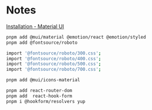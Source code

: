 # Notes

[Installation - Material UI](https://mui.com/material-ui/getting-started/installation/)

```bash
pnpm add @mui/material @emotion/react @emotion/styled
pnpm add @fontsource/roboto

import '@fontsource/roboto/300.css';
import '@fontsource/roboto/400.css';
import '@fontsource/roboto/500.css';
import '@fontsource/roboto/700.css';

pnpm add @mui/icons-material

pnpm add react-router-dom
pnpm add  react-hook-form
pnpm i @hookform/resolvers yup
```
